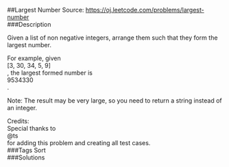 ##Largest Number
Source: https://oj.leetcode.com/problems/largest-number  
###Description

                
Given a list of non negative integers, arrange them such that they form the largest number.  


  
For example, given   
[3, 30, 34, 5, 9]  
, the largest formed number is   
9534330  
.  


  
Note: The result may be very large, so you need to return a string instead of an integer.  


  
Credits:  
Special thanks to   
@ts  
 for adding this problem and creating all test cases.  
###Tags
Sort  
###Solutions